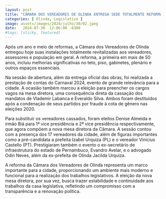 ```yaml
---
layout: post
title: "CÂMARA DOS VEREADORES DE OLINDA ENTREGA SEDE TOTALMENTE REFORMADA E REALIZA ELEIÇÃO DA MESA DIRETORA"
categories: [ Olinda, Legislativo ]
image: assets/images/2024/julho/30/02.jpeg
date:   2024-07-30  12:06:00 -0300
#tags: [sticky, featured]
---
```

Após um ano e meio de reformas, a Câmara dos Vereadores de Olinda entregou hoje suas instalações totalmente revitalizadas aos vereadores, assessores e população em geral. A reforma, a primeira em mais de 50 anos, incluiu melhorias significativas no teto, piso, gabinetes, plenário e outros espaços essenciais.

Na sessão de abertura, além da entrega oficial das obras, foi realizada a prestação de contas do Carnaval 2024, evento de grande relevância para a cidade. A ocasião também marcou a eleição para preencher os cargos vagos na mesa diretora, uma consequência direta da cassação dos mandatos de Vlademir Labanca e Everaldo Silva. Ambos foram destituídos após a condenação de seus partidos por fraude à cota de gênero nas eleições 2020.

Para substituir os vereadores cassados, foram eleitos Denise Almeida e irmão Biá para 1ª vice presidência e 2ª vice presidência respectivamente, que agora compõem a nova mesa diretora da Câmara. A sessão contou com a presença dos 17 vereadores da cidade, além de figuras importantes como a pré-candidata a prefeita Izabel Urquiza (PL) e o vereador Vinicius Castello (PT). Prestigiaram também o evento o ex-secretário de infraestrutura do estado de Pernambuco, Evandro Avelar, e o advogado Odin Neves, além da ex-prefeita de Olinda Jacilda Urquiza. 

A reforma da Câmara dos Vereadores de Olinda representa um marco importante para a cidade, proporcionando um ambiente mais moderno e funcional para a realização dos trabalhos legislativos. A eleição da nova mesa diretora, por sua vez, busca trazer estabilidade e continuidade aos trabalhos da casa legislativa, refletindo um compromisso com a transparência e a renovação política.